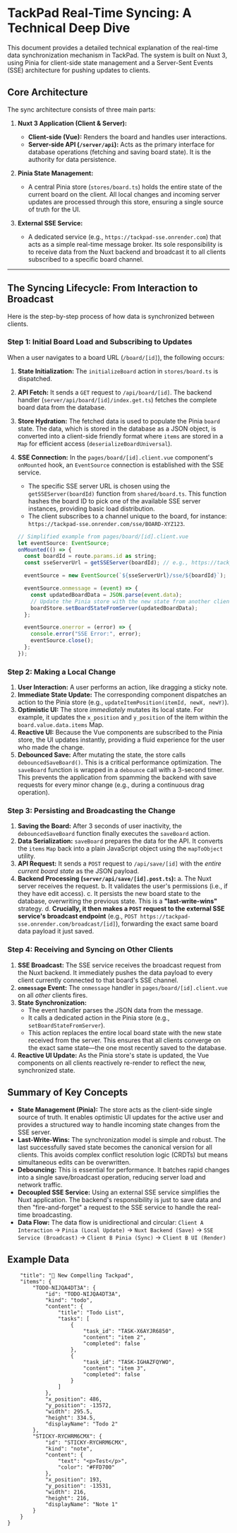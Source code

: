 # TackPad Real-Time Syncing: A Technical Deep Dive

This document provides a detailed technical explanation of the real-time data synchronization mechanism in TackPad. The system is built on Nuxt 3, using Pinia for client-side state management and a Server-Sent Events (SSE) architecture for pushing updates to clients.

## Core Architecture

The sync architecture consists of three main parts:

1.  **Nuxt 3 Application (Client & Server):**
    *   **Client-side (Vue):** Renders the board and handles user interactions.
    *   **Server-side API (`/server/api`):** Acts as the primary interface for database operations (fetching and saving board state). It is the authority for data persistence.

2.  **Pinia State Management:**
    *   A central Pinia store (`stores/board.ts`) holds the entire state of the current board on the client. All local changes and incoming server updates are processed through this store, ensuring a single source of truth for the UI.

3.  **External SSE Service:**
    *   A dedicated service (e.g., `https://tackpad-sse.onrender.com`) that acts as a simple real-time message broker. Its sole responsibility is to receive data from the Nuxt backend and broadcast it to all clients subscribed to a specific board channel.

---

## The Syncing Lifecycle: From Interaction to Broadcast

Here is the step-by-step process of how data is synchronized between clients.

### Step 1: Initial Board Load and Subscribing to Updates

When a user navigates to a board URL (`/board/[id]`), the following occurs:

1.  **State Initialization:** The `initializeBoard` action in `stores/board.ts` is dispatched.
2.  **API Fetch:** It sends a `GET` request to `/api/board/[id]`. The backend handler (`server/api/board/[id]/index.get.ts`) fetches the complete board data from the database.
3.  **Store Hydration:** The fetched data is used to populate the Pinia `board` state. The data, which is stored in the database as a JSON object, is converted into a client-side friendly format where `items` are stored in a `Map` for efficient access (`deserializeBoardUniversal`).
4.  **SSE Connection:** In the `pages/board/[id].client.vue` component's `onMounted` hook, an `EventSource` connection is established with the SSE service.
    *   The specific SSE server URL is chosen using the `getSSEServer(boardId)` function from `shared/board.ts`. This function hashes the board ID to pick one of the available SSE server instances, providing basic load distribution.
    *   The client subscribes to a channel unique to the board, for instance: `https://tackpad-sse.onrender.com/sse/BOARD-XYZ123`.

    ```javascript
    // Simplified example from pages/board/[id].client.vue
    let eventSource: EventSource;
    onMounted(() => {
      const boardId = route.params.id as string;
      const sseServerUrl = getSSEServer(boardId); // e.g., https://tackpad-sse.onrender.com

      eventSource = new EventSource(`${sseServerUrl}/sse/${boardId}`);

      eventSource.onmessage = (event) => {
        const updatedBoardData = JSON.parse(event.data);
        // Update the Pinia store with the new state from another client
        boardStore.setBoardStateFromServer(updatedBoardData);
      };

      eventSource.onerror = (error) => {
        console.error("SSE Error:", error);
        eventSource.close();
      };
    });
    ```

### Step 2: Making a Local Change

1.  **User Interaction:** A user performs an action, like dragging a sticky note.
2.  **Immediate State Update:** The corresponding component dispatches an action to the Pinia store (e.g., `updateItemPosition(itemId, newX, newY)`).
3.  **Optimistic UI:** The store *immediately* mutates its local state. For example, it updates the `x_position` and `y_position` of the item within the `board.value.data.items` Map.
4.  **Reactive UI:** Because the Vue components are subscribed to the Pinia store, the UI updates instantly, providing a fluid experience for the user who made the change.
5.  **Debounced Save:** After mutating the state, the store calls `debouncedSaveBoard()`. This is a critical performance optimization. The `saveBoard` function is wrapped in a `debounce` call with a 3-second timer. This prevents the application from spamming the backend with save requests for every minor change (e.g., during a continuous drag operation).

### Step 3: Persisting and Broadcasting the Change

1.  **Saving the Board:** After 3 seconds of user inactivity, the `debouncedSaveBoard` function finally executes the `saveBoard` action.
2.  **Data Serialization:** `saveBoard` prepares the data for the API. It converts the `items` `Map` back into a plain JavaScript object using the `mapToObject` utility.
3.  **API Request:** It sends a `POST` request to `/api/save/[id]` with the *entire current board state* as the JSON payload.
4.  **Backend Processing (`server/api/save/[id].post.ts`):**
    a.  The Nuxt server receives the request.
    b.  It validates the user's permissions (i.e., if they have edit access).
    c.  It persists the new board state to the database, overwriting the previous state. This is a **"last-write-wins"** strategy.
    d.  **Crucially, it then makes a `POST` request to the external SSE service's broadcast endpoint** (e.g., `POST https://tackpad-sse.onrender.com/broadcast/[id]`), forwarding the exact same board data payload it just saved.

### Step 4: Receiving and Syncing on Other Clients

1.  **SSE Broadcast:** The SSE service receives the broadcast request from the Nuxt backend. It immediately pushes the data payload to every client currently connected to that board's SSE channel.
2.  **`onmessage` Event:** The `onmessage` handler in `pages/board/[id].client.vue` on all *other* clients fires.
3.  **State Synchronization:**
    *   The event handler parses the JSON data from the message.
    *   It calls a dedicated action in the Pinia store (e.g., `setBoardStateFromServer`).
    *   This action replaces the entire local board state with the new state received from the server. This ensures that all clients converge on the exact same state—the one most recently saved to the database.
4.  **Reactive UI Update:** As the Pinia store's state is updated, the Vue components on all clients reactively re-render to reflect the new, synchronized state.

## Summary of Key Concepts

*   **State Management (Pinia):** The store acts as the client-side single source of truth. It enables optimistic UI updates for the active user and provides a structured way to handle incoming state changes from the SSE server.
*   **Last-Write-Wins:** The synchronization model is simple and robust. The last successfully saved state becomes the canonical version for all clients. This avoids complex conflict resolution logic (CRDTs) but means simultaneous edits can be overwritten.
*   **Debouncing:** This is essential for performance. It batches rapid changes into a single save/broadcast operation, reducing server load and network traffic.
*   **Decoupled SSE Service:** Using an external SSE service simplifies the Nuxt application. The backend's responsibility is just to save data and then "fire-and-forget" a request to the SSE service to handle the real-time broadcasting.
*   **Data Flow:** The data flow is unidirectional and circular:
    `Client A Interaction` -> `Pinia (Local Update)` -> `Nuxt Backend (Save)` -> `SSE Service (Broadcast)` -> `Client B Pinia (Sync)` -> `Client B UI (Render)`


## Example Data
```{
    "title": "🌟 New Compelling Tackpad",
    "items": {
        "TODO-NIJQA4DT3A": {
            "id": "TODO-NIJQA4DT3A",
            "kind": "todo",
            "content": {
                "title": "Todo List",
                "tasks": [
                    {
                        "task_id": "TASK-X6AYJR6850",
                        "content": "item 2",
                        "completed": false
                    },
                    {
                        "task_id": "TASK-IGHAZFQYWO",
                        "content": "item 3",
                        "completed": false
                    }
                ]
            },
            "x_position": 486,
            "y_position": -13572,
            "width": 295.5,
            "height": 334.5,
            "displayName": "Todo 2"
        },
        "STICKY-RYCHRM6CMX": {
            "id": "STICKY-RYCHRM6CMX",
            "kind": "note",
            "content": {
                "text": "<p>Test</p>",
                "color": "#FFD700"
            },
            "x_position": 193,
            "y_position": -13531,
            "width": 216,
            "height": 216,
            "displayName": "Note 1"
        }
    }
}
```
